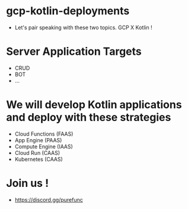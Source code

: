 # gcp-kotlin-deployments
* Let's pair speaking with these two topics. GCP X Kotlin !

# Server Application Targets
* CRUD
* BOT
* ...

# We will develop Kotlin applications and deploy with these strategies
* Cloud Functions (FAAS)
* App Engine (PAAS)
* Compute Engine (IAAS)
* Cloud Run (CAAS)
* Kubernetes (CAAS)

# Join us !
* https://discord.gg/purefunc
